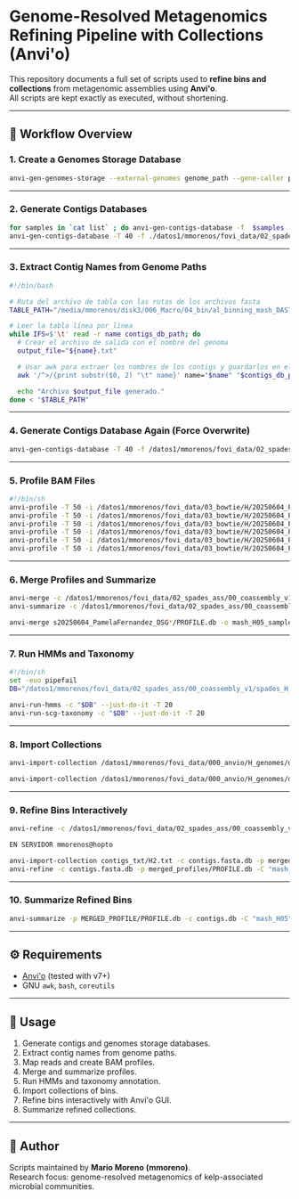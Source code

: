 # Genome-Resolved Metagenomics Refining Pipeline with Collections (Anvi'o)

This repository documents a full set of scripts used to **refine bins and collections** from metagenomic assemblies using **Anvi'o**.  
All scripts are kept exactly as executed, without shortening.

---

## 📂 Workflow Overview

### 1. Create a Genomes Storage Database
```bash
anvi-gen-genomes-storage --external-genomes genome_path --gene-caller prodigal -o mash_H-GENOMES.db
```

---

### 2. Generate Contigs Databases
```bash
for samples in `cat list` ; do anvi-gen-contigs-database -f  $samples -o $samples.db -n "mash_H05" ; done
anvi-gen-contigs-database -T 40 -f ./datos1/mmorenos/fovi_data/02_spades_ass/00_coassembly_v1/spades_H_coassembly/contigs.fasta -o /datos1/mmorenos/fovi_data/02_spades_ass/00_coassembly_v1/spades_H_coassembly/contigs.fasta.db -n "mash_H05" --force-overwrite
```

---

### 3. Extract Contig Names from Genome Paths
```bash
#!/bin/bash

# Ruta del archivo de tabla con las rutas de los archivos fasta
TABLE_PATH="/media/mmorenos/disk3/006_Macro/04_bin/al_binning_mash_DASTool_bins/bins_fasta/genome_path"

# Leer la tabla línea por línea
while IFS=$'\t' read -r name contigs_db_path; do
  # Crear el archivo de salida con el nombre del genoma
  output_file="${name}.txt"

  # Usar awk para extraer los nombres de los contigs y guardarlos en el archivo de salida
  awk '/^>/{print substr($0, 2) "\t" name}' name="$name" "$contigs_db_path" | tr -cd '\11\12\15\40-\176' > "$output_file"

  echo "Archivo $output_file generado."
done < "$TABLE_PATH"
```

---

### 4. Generate Contigs Database Again (Force Overwrite)
```bash
anvi-gen-contigs-database -T 40 -f /datos1/mmorenos/fovi_data/02_spades_ass/00_coassembly_v1/spades_H_coassembly/contigs.fasta -o /datos1/mmorenos/fovi_data/02_spades_ass/00_coassembly_v1/spades_H_coassembly/contigs.fasta.db -n "mash_H05" --force-overwrite
```

---

### 5. Profile BAM Files
```bash
#!/bin/sh
anvi-profile -T 50 -i /datos1/mmorenos/fovi_data/03_bowtie/H/20250604_PamelaFernandez_DSG_H1_S7.sorted.bam  -c /datos1/mmorenos/fovi_data/02_spades_ass/00_coassembly_v1/spades_H_coassembly/contigs.fasta.db
anvi-profile -T 50 -i /datos1/mmorenos/fovi_data/03_bowtie/H/20250604_PamelaFernandez_DSG_H1_S8.sorted.bam  -c /datos1/mmorenos/fovi_data/02_spades_ass/00_coassembly_v1/spades_H_coassembly/contigs.fasta.db
anvi-profile -T 50 -i /datos1/mmorenos/fovi_data/03_bowtie/H/20250604_PamelaFernandez_DSG_H2_S9.sorted.bam  -c /datos1/mmorenos/fovi_data/02_spades_ass/00_coassembly_v1/spades_H_coassembly/contigs.fasta.db
anvi-profile -T 50 -i /datos1/mmorenos/fovi_data/03_bowtie/H/20250604_PamelaFernandez_DSG_H2_S10.sorted.bam -c /datos1/mmorenos/fovi_data/02_spades_ass/00_coassembly_v1/spades_H_coassembly/contigs.fasta.db
anvi-profile -T 50 -i /datos1/mmorenos/fovi_data/03_bowtie/H/20250604_PamelaFernandez_DSG_H3_S11.sorted.bam -c /datos1/mmorenos/fovi_data/02_spades_ass/00_coassembly_v1/spades_H_coassembly/contigs.fasta.db
anvi-profile -T 50 -i /datos1/mmorenos/fovi_data/03_bowtie/H/20250604_PamelaFernandez_DSG_H3_S12.sorted.bam -c /datos1/mmorenos/fovi_data/02_spades_ass/00_coassembly_v1/spades_H_coassembly/contigs.fasta.db
```

---

### 6. Merge Profiles and Summarize
```bash
anvi-merge -c /datos1/mmorenos/fovi_data/02_spades_ass/00_coassembly_v1/spades_H_coassembly/contigs.fasta.db -o MERGED -P */PROFILE.db
anvi-summarize -c /datos1/mmorenos/fovi_data/02_spades_ass/00_coassembly_v1/spades_H_coassembly/contigs.fasta.db -p MERGED/PROFILE.db -o MERGED/SUMMARY

anvi-merge s20250604_PamelaFernandez_DSG*/PROFILE.db -o mash_H05_samples-merged/ -c /datos1/mmorenos/fovi_data/02_spades_ass/00_coassembly_v1/spades_H_coassembly/contigs.fasta.db 
```

---

### 7. Run HMMs and Taxonomy
```bash
#!/bin/sh
set -euo pipefail
DB="/datos1/mmorenos/fovi_data/02_spades_ass/00_coassembly_v1/spades_H_coassembly/contigs.fasta.db"

anvi-run-hmms -c "$DB" --just-do-it -T 20
anvi-run-scg-taxonomy -c "$DB" --just-do-it -T 20
```

---

### 8. Import Collections
```bash
anvi-import-collection /datos1/mmorenos/fovi_data/000_anvio/H_genomes/dastool_05/anvio_db/H1.txt -c /datos1/mmorenos/fovi_data/02_spades_ass/00_coassembly_v1/spades_H_coassembly/contigs.fasta.db -p /datos1/mmorenos/fovi_data/03_bowtie/H/mash_H05_samples-merged/PROFILE.db  -C "mash_H05" --contigs-mode

anvi-import-collection /datos1/mmorenos/fovi_data/000_anvio/H_genomes/dastool_05/anvio_db/H1.txt -c /datos1/mmorenos/fovi_data/02_spades_ass/00_coassembly_v1/spades_H_coassembly/contigs.fasta.db -p /datos1/mmorenos/fovi_data/03_bowtie/H/mash_H05_samples-merged/PROFILE.db  -C "mash_H05" --contigs-mode
```

---

### 9. Refine Bins Interactively
```bash
anvi-refine -c /datos1/mmorenos/fovi_data/02_spades_ass/00_coassembly_v1/spades_H_coassembly/contigs.fasta.db -p /datos1/mmorenos/fovi_data/03_bowtie/H/mash_H05_samples-merged/PROFILE.db  -C "mash_H05" -b H1

EN SERVIDOR mmorenos@hopto 

anvi-import-collection contigs_txt/H2.txt -c contigs.fasta.db -p merged_profiles/PROFILE.db -C "mash_H05" --contigs-mode  
anvi-refine -c contigs.fasta.db -p merged_profiles/PROFILE.db -C "mash_H05" -b H1
```

---

### 10. Summarize Refined Bins
```bash
anvi-summarize -p MERGED_PROFILE/PROFILE.db -c contigs.db -C "mash_H05" -o H1
```

---

## ⚙️ Requirements
- [Anvi'o](https://anvio.org/) (tested with v7+)
- GNU `awk`, `bash`, `coreutils`

---

## 🚀 Usage
1. Generate contigs and genomes storage databases.  
2. Extract contig names from genome paths.  
3. Map reads and create BAM profiles.  
4. Merge and summarize profiles.  
5. Run HMMs and taxonomy annotation.  
6. Import collections of bins.  
7. Refine bins interactively with Anvi'o GUI.  
8. Summarize refined collections.  

---

## 👤 Author
Scripts maintained by **Mario Moreno (mmoreno)**.  
Research focus: genome-resolved metagenomics of kelp-associated microbial communities.
